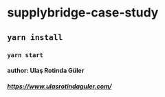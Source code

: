 # supplybridge-case-study

## `yarn install`

### `yarn start`

#### author: Ulaş Rotinda Güler

##### https://www.ulasrotindaguler.com/
